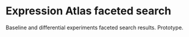 Expression Atlas faceted search
===============================

Baseline and differential experiments faceted search results. Prototype.
